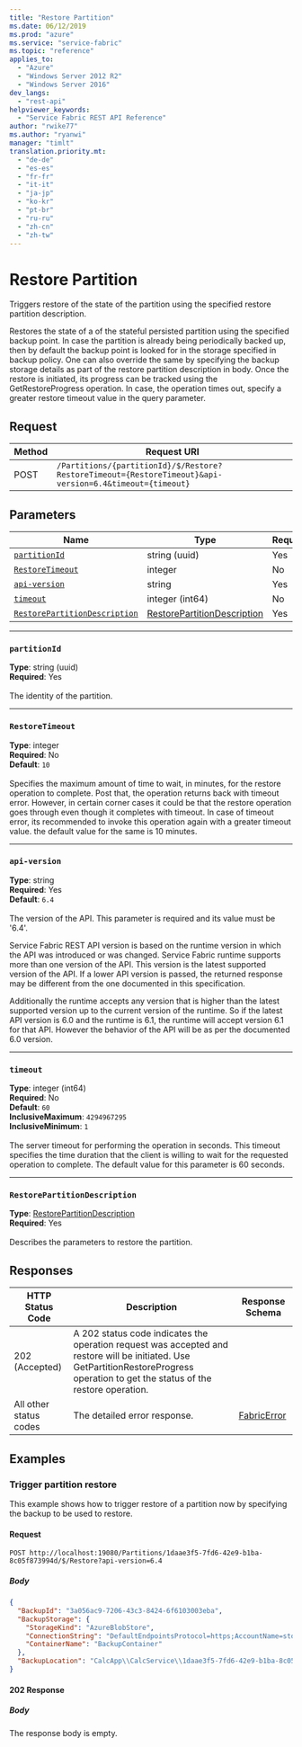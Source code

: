 ```yaml
---
title: "Restore Partition"
ms.date: 06/12/2019
ms.prod: "azure"
ms.service: "service-fabric"
ms.topic: "reference"
applies_to: 
  - "Azure"
  - "Windows Server 2012 R2"
  - "Windows Server 2016"
dev_langs: 
  - "rest-api"
helpviewer_keywords: 
  - "Service Fabric REST API Reference"
author: "rwike77"
ms.author: "ryanwi"
manager: "timlt"
translation.priority.mt: 
  - "de-de"
  - "es-es"
  - "fr-fr"
  - "it-it"
  - "ja-jp"
  - "ko-kr"
  - "pt-br"
  - "ru-ru"
  - "zh-cn"
  - "zh-tw"
---
```

# Restore Partition
Triggers restore of the state of the partition using the specified restore partition description.

Restores the state of a of the stateful persisted partition using the specified backup point. In case the partition is already being periodically backed up, then by default the backup point is looked for in the storage specified in backup policy. One can also override the same by specifying the backup storage details as part of the restore partition description in body. Once the restore is initiated, its progress can be tracked using the GetRestoreProgress operation. 
In case, the operation times out, specify a greater restore timeout value in the query parameter.


## Request
| Method | Request URI |
| ------ | ----------- |
| POST | `/Partitions/{partitionId}/$/Restore?RestoreTimeout={RestoreTimeout}&api-version=6.4&timeout={timeout}` |


## Parameters
| Name | Type | Required | Location |
| --- | --- | --- | --- |
| [`partitionId`](#partitionid) | string (uuid) | Yes | Path |
| [`RestoreTimeout`](#restoretimeout) | integer | No | Query |
| [`api-version`](#api-version) | string | Yes | Query |
| [`timeout`](#timeout) | integer (int64) | No | Query |
| [`RestorePartitionDescription`](#restorepartitiondescription) | [RestorePartitionDescription](sfclient-v65-model-restorepartitiondescription.md) | Yes | Body |

____
### `partitionId`
__Type__: string (uuid) <br/>
__Required__: Yes<br/>
<br/>
The identity of the partition.

____
### `RestoreTimeout`
__Type__: integer <br/>
__Required__: No<br/>
__Default__: `10` <br/>
<br/>
Specifies the maximum amount of time to wait, in minutes, for the restore operation to complete. Post that, the operation returns back with timeout error. However, in certain corner cases it could be that the restore operation goes through even though it completes with timeout. In case of timeout error, its recommended to invoke this operation again with a greater timeout value. the default value for the same is 10 minutes.

____
### `api-version`
__Type__: string <br/>
__Required__: Yes<br/>
__Default__: `6.4` <br/>
<br/>
The version of the API. This parameter is required and its value must be '6.4'.

Service Fabric REST API version is based on the runtime version in which the API was introduced or was changed. Service Fabric runtime supports more than one version of the API. This version is the latest supported version of the API. If a lower API version is passed, the returned response may be different from the one documented in this specification.

Additionally the runtime accepts any version that is higher than the latest supported version up to the current version of the runtime. So if the latest API version is 6.0 and the runtime is 6.1, the runtime will accept version 6.1 for that API. However the behavior of the API will be as per the documented 6.0 version.


____
### `timeout`
__Type__: integer (int64) <br/>
__Required__: No<br/>
__Default__: `60` <br/>
__InclusiveMaximum__: `4294967295` <br/>
__InclusiveMinimum__: `1` <br/>
<br/>
The server timeout for performing the operation in seconds. This timeout specifies the time duration that the client is willing to wait for the requested operation to complete. The default value for this parameter is 60 seconds.

____
### `RestorePartitionDescription`
__Type__: [RestorePartitionDescription](sfclient-v65-model-restorepartitiondescription.md) <br/>
__Required__: Yes<br/>
<br/>
Describes the parameters to restore the partition.

## Responses

| HTTP Status Code | Description | Response Schema |
| --- | --- | --- |
| 202 (Accepted) | A 202 status code indicates the operation request was accepted and restore will be initiated. Use GetPartitionRestoreProgress operation to get the status of the restore operation.<br/> |  |
| All other status codes | The detailed error response.<br/> | [FabricError](sfclient-v65-model-fabricerror.md) |

## Examples

### Trigger partition restore

This example shows how to trigger restore of a partition now by specifying the backup to be used to restore.

#### Request
```
POST http://localhost:19080/Partitions/1daae3f5-7fd6-42e9-b1ba-8c05f873994d/$/Restore?api-version=6.4
```

##### Body
```json
{
  "BackupId": "3a056ac9-7206-43c3-8424-6f6103003eba",
  "BackupStorage": {
    "StorageKind": "AzureBlobStore",
    "ConnectionString": "DefaultEndpointsProtocol=https;AccountName=storagesample;AccountKey=<PutYourAccountKeyHere>",
    "ContainerName": "BackupContainer"
  },
  "BackupLocation": "CalcApp\\CalcService\\1daae3f5-7fd6-42e9-b1ba-8c05f873994d\\2018-01-01 09.00.55.zip"
}
```

#### 202 Response
##### Body
The response body is empty.